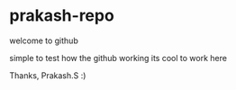# prakash-repo

welcome to github


simple to test
how the github working 
its cool to work here


Thanks,
Prakash.S :)
